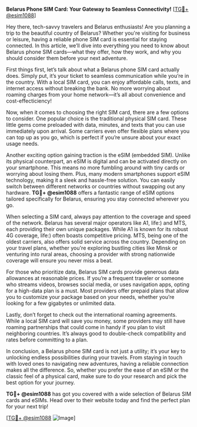 **Belarus Phone SIM Card: Your Gateway to Seamless Connectivity!** [[TG💪+ @esim1088](https://t.me/s/esim1088)]

Hey there, tech-savvy travelers and Belarus enthusiasts! Are you planning a trip to the beautiful country of Belarus? Whether you're visiting for business or leisure, having a reliable phone SIM card is essential for staying connected. In this article, we’ll dive into everything you need to know about Belarus phone SIM cards—what they offer, how they work, and why you should consider them before your next adventure.

First things first, let’s talk about what a Belarus phone SIM card actually does. Simply put, it’s your ticket to seamless communication while you’re in the country. With a local SIM card, you can enjoy affordable calls, texts, and internet access without breaking the bank. No more worrying about roaming charges from your home network—it’s all about convenience and cost-effecticiency!

Now, when it comes to choosing the right SIM card, there are a few options to consider. One popular choice is the traditional physical SIM card. These little gems come preloaded with data, minutes, and texts that you can use immediately upon arrival. Some carriers even offer flexible plans where you can top up as you go, which is perfect if you’re unsure about your exact usage needs. 

Another exciting option gaining traction is the eSIM (embedded SIM). Unlike its physical counterpart, an eSIM is digital and can be activated directly on your smartphone. This means no more fumbling around with tiny cards or worrying about losing them. Plus, many modern smartphones support eSIM technology, making it a sleek and hassle-free solution. You can easily switch between different networks or countries without swapping out any hardware. **TG💪+ @esim1088** offers a fantastic range of eSIM options tailored specifically for Belarus, ensuring you stay connected wherever you go.

When selecting a SIM card, always pay attention to the coverage and speed of the network. Belarus has several major operators like A1, life:) and MTS, each providing their own unique packages. While A1 is known for its robust 4G coverage, life:) often boasts competitive pricing. MTS, being one of the oldest carriers, also offers solid service across the country. Depending on your travel plans, whether you're exploring bustling cities like Minsk or venturing into rural areas, choosing a provider with strong nationwide coverage will ensure you never miss a beat.

For those who prioritize data, Belarus SIM cards provide generous data allowances at reasonable prices. If you’re a frequent traveler or someone who streams videos, browses social media, or uses navigation apps, opting for a high-data plan is a must. Most providers offer prepaid plans that allow you to customize your package based on your needs, whether you’re looking for a few gigabytes or unlimited data.

Lastly, don’t forget to check out the international roaming agreements. While a local SIM card will save you money, some providers may still have roaming partnerships that could come in handy if you plan to visit neighboring countries. It’s always good to double-check compatibility and rates before committing to a plan.

In conclusion, a Belarus phone SIM card is not just a utility; it’s your key to unlocking endless possibilities during your travels. From staying in touch with loved ones to navigating new adventures, having a reliable connection makes all the difference. So, whether you prefer the ease of an eSIM or the classic feel of a physical card, make sure to do your research and pick the best option for your journey. 

**TG💪+ @esim1088** has got you covered with a wide selection of Belarus SIM cards and eSIMs. Head over to their website today and find the perfect plan for your next trip! 

[[TG💪+ @esim1088](https://t.me/s/esim1088) ![Image](https://i.postimg.cc/Y0z9fWf4/image.png)]
